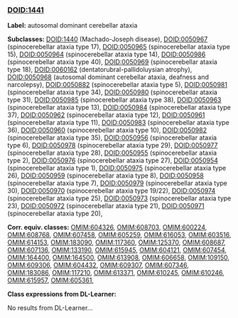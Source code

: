 
### [DOID:1441](http://purl.obolibrary.org/obo/DOID_1441)
**Label:** autosomal dominant cerebellar ataxia

**Subclasses:** [DOID:1440](http://purl.obolibrary.org/obo/DOID_1440) (Machado-Joseph disease), [DOID:0050967](http://purl.obolibrary.org/obo/DOID_0050967) (spinocerebellar ataxia type 17), [DOID:0050965](http://purl.obolibrary.org/obo/DOID_0050965) (spinocerebellar ataxia type 15), [DOID:0050964](http://purl.obolibrary.org/obo/DOID_0050964) (spinocerebellar ataxia type 14), [DOID:0050986](http://purl.obolibrary.org/obo/DOID_0050986) (spinocerebellar ataxia type 40), [DOID:0050969](http://purl.obolibrary.org/obo/DOID_0050969) (spinocerebellar ataxia type 18), [DOID:0060162](http://purl.obolibrary.org/obo/DOID_0060162) (dentatorubral-pallidoluysian atrophy), [DOID:0050968](http://purl.obolibrary.org/obo/DOID_0050968) (autosomal dominant cerebellar ataxia, deafness and narcolepsy), [DOID:0050882](http://purl.obolibrary.org/obo/DOID_0050882) (spinocerebellar ataxia type 5), [DOID:0050981](http://purl.obolibrary.org/obo/DOID_0050981) (spinocerebellar ataxia type 34), [DOID:0050980](http://purl.obolibrary.org/obo/DOID_0050980) (spinocerebellar ataxia type 31), [DOID:0050985](http://purl.obolibrary.org/obo/DOID_0050985) (spinocerebellar ataxia type 38), [DOID:0050963](http://purl.obolibrary.org/obo/DOID_0050963) (spinocerebellar ataxia type 13), [DOID:0050984](http://purl.obolibrary.org/obo/DOID_0050984) (spinocerebellar ataxia type 37), [DOID:0050962](http://purl.obolibrary.org/obo/DOID_0050962) (spinocerebellar ataxia type 12), [DOID:0050961](http://purl.obolibrary.org/obo/DOID_0050961) (spinocerebellar ataxia type 11), [DOID:0050983](http://purl.obolibrary.org/obo/DOID_0050983) (spinocerebellar ataxia type 36), [DOID:0050960](http://purl.obolibrary.org/obo/DOID_0050960) (spinocerebellar ataxia type 10), [DOID:0050982](http://purl.obolibrary.org/obo/DOID_0050982) (spinocerebellar ataxia type 35), [DOID:0050956](http://purl.obolibrary.org/obo/DOID_0050956) (spinocerebellar ataxia type 6), [DOID:0050978](http://purl.obolibrary.org/obo/DOID_0050978) (spinocerebellar ataxia type 29), [DOID:0050977](http://purl.obolibrary.org/obo/DOID_0050977) (spinocerebellar ataxia type 28), [DOID:0050955](http://purl.obolibrary.org/obo/DOID_0050955) (spinocerebellar ataxia type 2), [DOID:0050976](http://purl.obolibrary.org/obo/DOID_0050976) (spinocerebellar ataxia type 27), [DOID:0050954](http://purl.obolibrary.org/obo/DOID_0050954) (spinocerebellar ataxia type 1), [DOID:0050975](http://purl.obolibrary.org/obo/DOID_0050975) (spinocerebellar ataxia type 26), [DOID:0050959](http://purl.obolibrary.org/obo/DOID_0050959) (spinocerebellar ataxia type 8), [DOID:0050958](http://purl.obolibrary.org/obo/DOID_0050958) (spinocerebellar ataxia type 7), [DOID:0050979](http://purl.obolibrary.org/obo/DOID_0050979) (spinocerebellar ataxia type 30), [DOID:0050970](http://purl.obolibrary.org/obo/DOID_0050970) (spinocerebellar ataxia type 19/22), [DOID:0050974](http://purl.obolibrary.org/obo/DOID_0050974) (spinocerebellar ataxia type 25), [DOID:0050973](http://purl.obolibrary.org/obo/DOID_0050973) (spinocerebellar ataxia type 23), [DOID:0050972](http://purl.obolibrary.org/obo/DOID_0050972) (spinocerebellar ataxia type 21), [DOID:0050971](http://purl.obolibrary.org/obo/DOID_0050971) (spinocerebellar ataxia type 20), 

**Corr. equiv. classes:** [OMIM:604326](http://purl.obolibrary.org/obo/OMIM_604326), [OMIM:608703](http://purl.obolibrary.org/obo/OMIM_608703), [OMIM:600224](http://purl.obolibrary.org/obo/OMIM_600224), [OMIM:608768](http://purl.obolibrary.org/obo/OMIM_608768), [OMIM:607458](http://purl.obolibrary.org/obo/OMIM_607458), [OMIM:605259](http://purl.obolibrary.org/obo/OMIM_605259), [OMIM:616053](http://purl.obolibrary.org/obo/OMIM_616053), [OMIM:603516](http://purl.obolibrary.org/obo/OMIM_603516), [OMIM:614153](http://purl.obolibrary.org/obo/OMIM_614153), [OMIM:183090](http://purl.obolibrary.org/obo/OMIM_183090), [OMIM:117360](http://purl.obolibrary.org/obo/OMIM_117360), [OMIM:125370](http://purl.obolibrary.org/obo/OMIM_125370), [OMIM:608687](http://purl.obolibrary.org/obo/OMIM_608687), [OMIM:607136](http://purl.obolibrary.org/obo/OMIM_607136), [OMIM:133190](http://purl.obolibrary.org/obo/OMIM_133190), [OMIM:615945](http://purl.obolibrary.org/obo/OMIM_615945), [OMIM:604121](http://purl.obolibrary.org/obo/OMIM_604121), [OMIM:607454](http://purl.obolibrary.org/obo/OMIM_607454), [OMIM:164400](http://purl.obolibrary.org/obo/OMIM_164400), [OMIM:164500](http://purl.obolibrary.org/obo/OMIM_164500), [OMIM:613908](http://purl.obolibrary.org/obo/OMIM_613908), [OMIM:606658](http://purl.obolibrary.org/obo/OMIM_606658), [OMIM:109150](http://purl.obolibrary.org/obo/OMIM_109150), [OMIM:609306](http://purl.obolibrary.org/obo/OMIM_609306), [OMIM:604432](http://purl.obolibrary.org/obo/OMIM_604432), [OMIM:609307](http://purl.obolibrary.org/obo/OMIM_609307), [OMIM:607346](http://purl.obolibrary.org/obo/OMIM_607346), [OMIM:183086](http://purl.obolibrary.org/obo/OMIM_183086), [OMIM:117210](http://purl.obolibrary.org/obo/OMIM_117210), [OMIM:613371](http://purl.obolibrary.org/obo/OMIM_613371), [OMIM:610245](http://purl.obolibrary.org/obo/OMIM_610245), [OMIM:610246](http://purl.obolibrary.org/obo/OMIM_610246), [OMIM:615957](http://purl.obolibrary.org/obo/OMIM_615957), [OMIM:605361](http://purl.obolibrary.org/obo/OMIM_605361), 

**Class expressions from DL-Learner:**

No results from DL-Learner...



